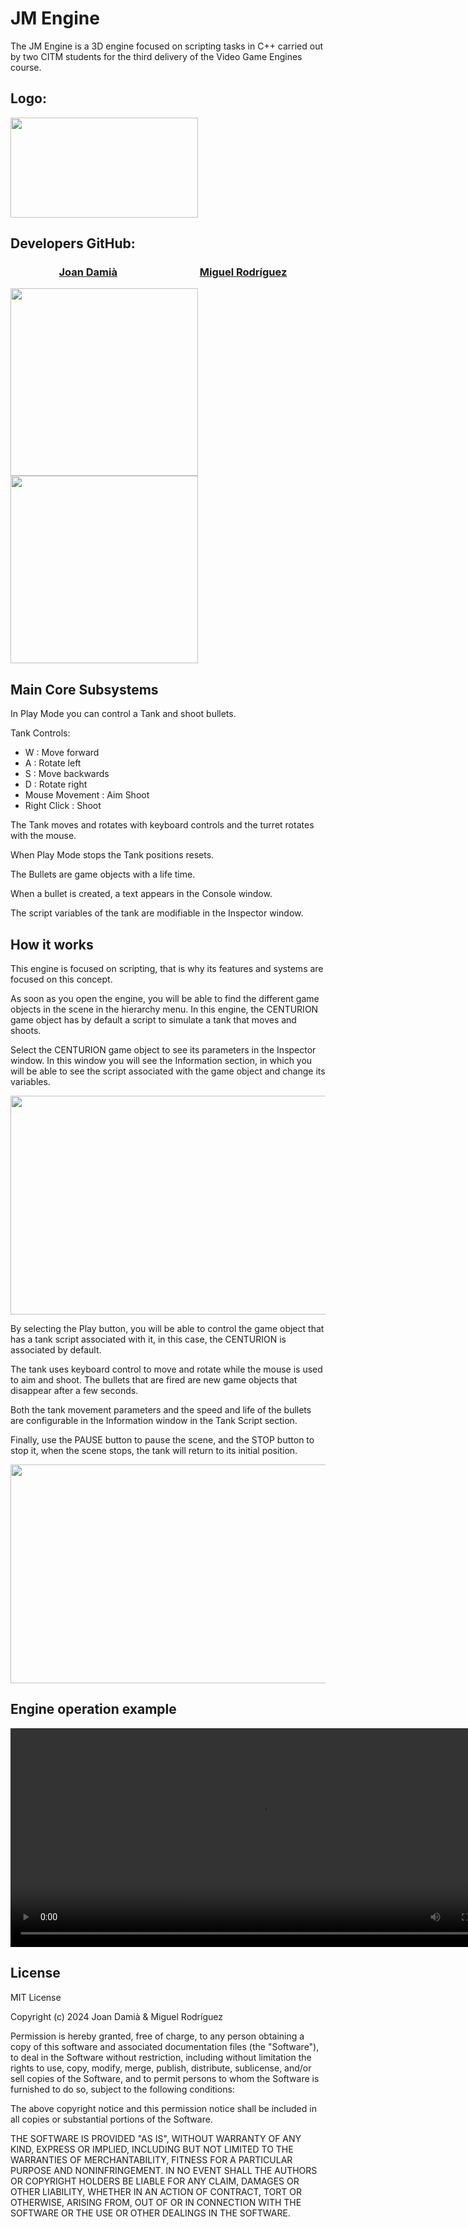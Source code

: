 # JM Engine

The JM Engine is a 3D engine focused on scripting tasks in C++ carried out by two CITM students for the third delivery of the Video Game Engines course.




## Logo:

<img align="center" width="300" height="160" src="https://media.discordapp.net/attachments/1046911945695043725/1196885927948193864/JM.png">




## Developers GitHub:

### &nbsp;&nbsp;&nbsp;&nbsp;&nbsp;&nbsp;&nbsp;&nbsp;&nbsp;&nbsp;&nbsp;&nbsp;&nbsp;&nbsp;&nbsp;&nbsp;&nbsp;&nbsp;&nbsp; [Joan Damià](<https://github.com/JoanDamia>)&nbsp;&nbsp;&nbsp;&nbsp;&nbsp;&nbsp;&nbsp;&nbsp;&nbsp;&nbsp;&nbsp;&nbsp;&nbsp;&nbsp;&nbsp;&nbsp;&nbsp;&nbsp;&nbsp;&nbsp;&nbsp;&nbsp;&nbsp;&nbsp;&nbsp;&nbsp;&nbsp;&nbsp;&nbsp;&nbsp;&nbsp;&nbsp;&nbsp; [Miguel Rodríguez](<https://github.com/Bankaster>)

<div>
<img align="center" width="300" height="300" src="https://media.discordapp.net/attachments/1046911945695043725/1196885928451526717/Joan.png">
<img align="center" width="300" height="300" src="https://media.discordapp.net/attachments/1046911945695043725/1196885928812220437/Miguel.png">
</div>




## Main Core Subsystems

In Play Mode you can control a Tank and shoot bullets.

Tank Controls:
- W : Move forward
- A : Rotate left
- S : Move backwards
- D : Rotate right
- Mouse Movement : Aim Shoot
- Right Click : Shoot

The Tank moves and rotates with keyboard controls and the turret rotates with the mouse.

When Play Mode stops the Tank positions resets.

The Bullets are game objects with a life time.

When a bullet is created, a text appears in the Console window.

The script variables of the tank are modifiable in the Inspector window.




## How it works

This engine is focused on scripting, that is why its features and systems are focused on this concept.

As soon as you open the engine, you will be able to find the different game objects in the scene in the hierarchy menu. In this engine, the CENTURION game object has by default a script to simulate a tank that moves and shoots.

Select the CENTURION game object to see its parameters in the Inspector window. In this window you will see the Information section, in which you will be able to see the script associated with the game object and change its variables.

<img align="center" width="800" height="350" src="https://media.discordapp.net/attachments/1046911945695043725/1197477576634007563/JM-Engine_gif_1.gif">

By selecting the Play button, you will be able to control the game object that has a tank script associated with it, in this case, the CENTURION is associated by default.

The tank uses keyboard control to move and rotate while the mouse is used to aim and shoot. The bullets that are fired are new game objects that disappear after a few seconds.

Both the tank movement parameters and the speed and life of the bullets are configurable in the Information window in the Tank Script section.

Finally, use the PAUSE button to pause the scene, and the STOP button to stop it, when the scene stops, the tank will return to its initial position.

<img align="center" width="800" height="350" src="https://media.discordapp.net/attachments/1046911945695043725/1197477576134901862/JM-Engine_gif_2.gif">




## Engine operation example

<video width="800" height="350" controls>
  <source src="https://media.discordapp.net/attachments/1046911945695043725/1197487204101017620/jm_engine_video.mp4" type="video/mp4">
</video>




## License

MIT License

Copyright (c) 2024 Joan Damià & Miguel Rodríguez

Permission is hereby granted, free of charge, to any person obtaining a copy
of this software and associated documentation files (the "Software"), to deal
in the Software without restriction, including without limitation the rights
to use, copy, modify, merge, publish, distribute, sublicense, and/or sell
copies of the Software, and to permit persons to whom the Software is
furnished to do so, subject to the following conditions:

The above copyright notice and this permission notice shall be included in all
copies or substantial portions of the Software.

THE SOFTWARE IS PROVIDED "AS IS", WITHOUT WARRANTY OF ANY KIND, EXPRESS OR
IMPLIED, INCLUDING BUT NOT LIMITED TO THE WARRANTIES OF MERCHANTABILITY,
FITNESS FOR A PARTICULAR PURPOSE AND NONINFRINGEMENT. IN NO EVENT SHALL THE
AUTHORS OR COPYRIGHT HOLDERS BE LIABLE FOR ANY CLAIM, DAMAGES OR OTHER
LIABILITY, WHETHER IN AN ACTION OF CONTRACT, TORT OR OTHERWISE, ARISING FROM,
OUT OF OR IN CONNECTION WITH THE SOFTWARE OR THE USE OR OTHER DEALINGS IN THE
SOFTWARE.

